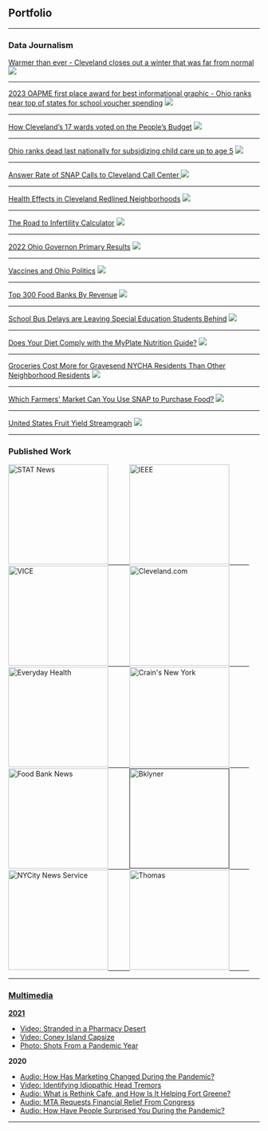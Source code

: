 ## Portfolio

---

### Data Journalism

[Warmer than ever - Cleveland closes out a winter that was far from normal](https://www.cleveland.com/news/2024/03/warmer-than-ever-cleveland-closes-out-a-winter-that-was-far-from-normal.html)
<img src="images/cle-warmest-winter.png?raw=true"/>

---

[2023 OAPME first place award for best informational graphic - Ohio ranks near top of states for school voucher spending](https://cleveland.com/education/2023/11/ohio-ranks-near-top-of-states-for-school-voucher-spending.html)
<img src="images/school-voucher.png?raw=true"/>

---

[How Cleveland’s 17 wards voted on the People’s Budget](https://www.cleveland.com/news/2023/11/how-clevelands-17-wards-voted-on-the-peoples-budget.html)
<img src="images/cle-peoples-budget-vote.png?raw=true"/>

---

[Ohio ranks dead last nationally for subsidizing child care up to age 5](https://www.cleveland.com/data/2023/07/ohio-ranks-at-bottom-last-nationally-for-subsidizing-child-care-for-preschoolers-rethinking-child-care.html)
<img src="images/sub-childcare.png?raw=true"/>

---

[Answer Rate of SNAP Calls to Cleveland Call Center ](https://www.cleveland.com/news/2023/03/anything-but-a-snap-most-calls-to-cuyahoga-county-for-help-with-assistance-programs-never-get-answered.html)
<img src="images/cle-snap.png?raw=true"/>

---

[Health Effects in Cleveland Redlined Neighborhoods](https://www.cleveland.com/news/2022/07/uh-researchers-find-near-century-old-redlining-discriminatory-housing-policies-leave-lasting-legacy-on-modern-day-heart-health.html)
<img src="images/cuy-redline-health.png?raw=true"/>

---

[The Road to Infertility Calculator](https://zacharysmith90.github.io/vice-bmi/)
<img src="images/vice-calc.png?raw=true"/>

---

[2022 Ohio Governon Primary Results](https://www.cleveland.com/data/2022/05/detailed-look-at-ohio-us-governor-wins-for-mike-dewine-nan-whaley-by-county-statewide-and-by-precinct-in-cuyahoga-county.html)
<img src="images/2022-gov-primary.png?raw=true"/>

---

[Vaccines and Ohio Politics](https://www.cleveland.com/data/2022/04/see-where-ohios-death-rates-increased-most-during-covid-19-urban-areas-like-cleveland-not-hit-as-hard.html)
<img src="images/vac-trump.png?raw=true"/>

---

[Top 300 Food Banks By Revenue](https://foodbanknews.org/top-300-food-banks-by-revenue/)
<img src="images/fbn_barChart.png?raw=true"/>

---
[School Bus Delays are Leaving Special Education Students Behind](https://annadeen2.github.io/coding-final-2/)
<img src="images/bus-qgis.png?raw=true"/>

---
[Does Your Diet Comply with the MyPlate Nutrition Guide?](https://zacharysmith90.github.io/ctn-myplate-calculator/)
<img src="images/myplate-calc.png?raw=true"/>

---
[Groceries Cost More for Gravesend NYCHA Residents Than Other Neighborhood Residents](https://zacharysmith90.github.io/grocery-annotate/)
<img src="images/grocery-annotate.png?raw=true"/>

---
[Which Farmers' Market Can You Use SNAP to Purchase Food?](https://www.nycitynewsservice.com/2021/04/nyc-farmers-market-accepting-snap-beneifits/)
<img src="images/farm-filter.png?raw=true"/>

---
[United States Fruit Yield Streamgraph](https://raw.githubusercontent.com/zacharysmith90/zacharysmith90.github.io/master/images/cropsyield_finalDesktop_v2.png)
<img src="images/cropsyield_finalDesktop_v2.png?raw=true"/>

---

### Published Work
<a href="https://www.statnews.com/2024/05/01/brain-biopsies-mount-sinai-fda-review/">
<img src="images/stat.png" width="200" alt="STAT News">&nbsp;&nbsp;&nbsp;&nbsp;&nbsp;&nbsp;&nbsp;&nbsp;&nbsp;&nbsp;
<a href="https://climate-change.ieee.org/">
<img src="images/ieee-logo2x.png" width="200" alt="IEEE">&nbsp;&nbsp;&nbsp;&nbsp;&nbsp;&nbsp;&nbsp;&nbsp;&nbsp;&nbsp;
<a href="https://www.vice.com/en/contributor/zachary-smith">
<img src="images/vice.png" width="200" alt="VICE">&nbsp;&nbsp;&nbsp;&nbsp;&nbsp;&nbsp;&nbsp;&nbsp;&nbsp;&nbsp;
<a href="https://www.cleveland.com/staff/zsmith/posts.html">
<img src="images/cleveland-2.png" width="200" alt="Cleveland.com">&nbsp;&nbsp;&nbsp;&nbsp;&nbsp;&nbsp;&nbsp;&nbsp;&nbsp;&nbsp;
<a href="https://www.everydayhealth.com/authors/zachary-smith/">
<img src="images/everyday-health-01.png" width="200" alt="Everyday Health">&nbsp;&nbsp;&nbsp;&nbsp;&nbsp;&nbsp;&nbsp;&nbsp;&nbsp;&nbsp;
<a href="https://zacharysmith90.github.io/crains">
<img src="images/cny.png" width="200" alt="Crain's New York">&nbsp;&nbsp;&nbsp;&nbsp;&nbsp;&nbsp;&nbsp;&nbsp;&nbsp;&nbsp;
<a href="https://zacharysmith90.github.io/fbn">
<img src="images/fbn.jpeg" width="200" alt="Food Bank News">&nbsp;&nbsp;&nbsp;&nbsp;&nbsp;&nbsp;&nbsp;&nbsp;&nbsp;&nbsp;
<a href="">
<img src="images/bklyner.png" width="200" alt="Bklyner">&nbsp;&nbsp;&nbsp;&nbsp;&nbsp;&nbsp;&nbsp;&nbsp;&nbsp;&nbsp;
<a href="http://nextnewyork.nycitynewsservice.com/cooped-up-new-yorkers-find-escape-in-outdoor-art/">
<img src="images/nycitynewsservice.png" width="200" alt="NYCity News Service">&nbsp;&nbsp;&nbsp;&nbsp;&nbsp;&nbsp;&nbsp;&nbsp;&nbsp;&nbsp;
<a href="https://blog.thomasnet.com/author/zachary-smith">
<img src="images/Thomas.png" width="200" alt="Thomas">&nbsp;&nbsp;&nbsp;&nbsp;&nbsp;&nbsp;&nbsp;&nbsp;&nbsp;&nbsp;

---

### Multimedia

<b> 2021 </b>
- [Video: Stranded in a Pharmacy Desert](https://youtu.be/5tEiwKedsFg)
- [Video: Coney Island Capsize](https://youtu.be/jRX8oMhJVck)
- [Photo: Shots From a Pandemic Year](https://www.nycitynewsservice.com/2021/03/photos-from-covid-pandemic-year/)
  
<b> 2020 </b>
- [Audio: How Has Marketing Changed During the Pandemic?](https://soundcloud.com/zackms/marketing-during-the-pandemic/s-i25b7FhZGlu)
- [Video: Identifying Idiopathic Head Tremors](https://youtu.be/8bLp2uxmsEM)
- [Audio: What is Rethink Cafe, and How Is It Helping Fort Greene?](https://soundcloud.com/zackms/what-is-rethink-cafe/s-uivvWkhBRiR)
- [Audio: MTA Requests Financial Relief From Congress](https://soundcloud.com/zackms/0910smithvoicer)
- [Audio: How Have People Surprised You During the Pandemic?](https://soundcloud.com/zackms/how-have-people-surprised-you-during-the-pandemic/s-GiHzsfoTzcX)


---
